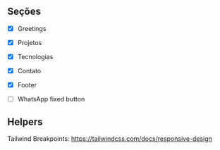 ## Seções

- [x] Greetings

- [x] Projetos

- [x] Tecnologias

- [x] Contato

- [x] Footer

- [ ] WhatsApp fixed button

## Helpers

Tailwind Breakpoints: https://tailwindcss.com/docs/responsive-design
